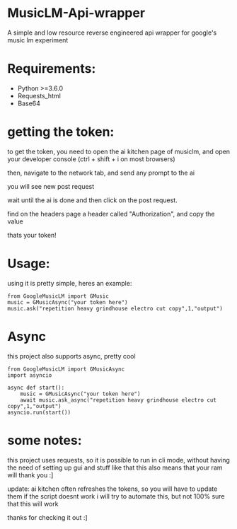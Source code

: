 # MusicLM-Api-wrapper
A simple and low resource reverse engineered api wrapper for google's music lm experiment

# Requirements:
- Python >=3.6.0 
- Requests_html
- Base64

# getting the token:
to get the token, you need to open the ai kitchen page of musiclm, and open your developer console (ctrl + shift + i on most browsers)

then, navigate to the network tab, and send any prompt to the ai

you will see new post request

wait until the ai is done and then click on the post request.

find on the headers page a header called "Authorization", and copy the value

thats your token!

# Usage:
using it is pretty simple, heres an example:
```
from GoogleMusicLM import GMusic
music = GMusicAsync("your token here")
music.ask("repetition heavy grindhouse electro cut copy",1,"output")
```
# Async
this project also supports async, pretty cool
```
from GoogleMusicLM import GMusicAsync
import asyncio

async def start():
    music = GMusicAsync("your token here")
    await music.ask_async("repetition heavy grindhouse electro cut copy",1,"output")
asyncio.run(start())
```
# some notes:
this project uses requests, so it is possible to run in cli mode, without having the need of setting up gui and stuff like that
this also means that your ram will thank you :]

update:
ai kitchen often refreshes the tokens, so you will have to update them if the script doesnt work
i will try to automate this, but not 100% sure that this will work


thanks for checking it out :]
